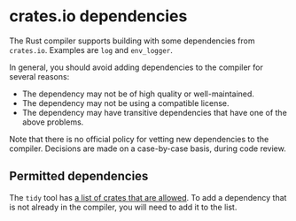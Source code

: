 # crates.io dependencies

The Rust compiler supports building with some dependencies from `crates.io`.
Examples are `log` and `env_logger`.

In general,
you should avoid adding dependencies to the compiler for several reasons:

- The dependency may not be of high quality or well-maintained.
- The dependency may not be using a compatible license.
- The dependency may have transitive dependencies that have one of the above
  problems.

<!-- date-check: Aug 2025 -->
Note that there is no official policy for vetting new dependencies to the compiler.
Decisions are made on a case-by-case basis, during code review.

## Permitted dependencies

The `tidy` tool has [a list of crates that are allowed]. To add a
dependency that is not already in the compiler, you will need to add it to the list.

[a list of crates that are allowed]: https://github.com/rust-lang/rust/blob/9d1b2106e23b1abd32fce1f17267604a5102f57a/src/tools/tidy/src/deps.rs#L73
